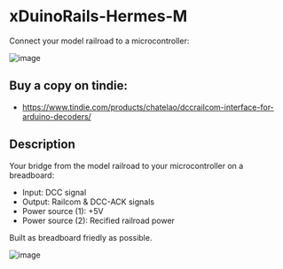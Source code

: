# xDuinoRails-Hermes-M
Connect your model railroad to a microcontroller:

![image](https://github.com/user-attachments/assets/e1d55988-35cc-494f-bfee-de38d59e6c70)

## Buy a copy on tindie:
- https://www.tindie.com/products/chatelao/dccrailcom-interface-for-arduino-decoders/

## Description
Your bridge from the model railroad to your microcontroller on a breadboard:

- Input: DCC signal
- Output: Railcom & DCC-ACK signals
- Power source (1): +5V 
- Power source (2): Recified railroad power

Built as breadboard friedly as possible.

![image](https://github.com/user-attachments/assets/80b755b4-a0af-48e9-9869-358bb5b8e2da)
